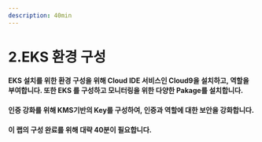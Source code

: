 ```yaml
---
description: 40min
---
```


# 2.EKS 환경 구성

#### EKS 설치를 위한 환경 구성을 위해 Cloud IDE 서비스인 Cloud9을 설치하고, 역할을 부여합니다. 또한 EKS 를 구성하고 모니터링을 위한 다양한 Pakage를 설치합니다.

#### 인증 강화를 위해 KMS기반의 Key를 구성하여, 인증과 역할에 대한 보안을 강화합니다.

#### 이 랩의 구성 완료를 위해 대략 40분이 필요합니다.


